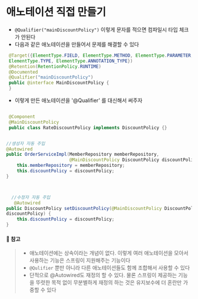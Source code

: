 # 애노테이션 직접 만들기
- `@Qualifier("mainDiscountPolicy")` 이렇게 문자를 적으면 컴파일시 타입 체크가 안된다
- 다음과 같은 애노테이션을 만들어서 문제를 해결할 수 있다

 ```java
  @Target({ElementType.FIELD, ElementType.METHOD, ElementType.PARAMETER,
  ElementType.TYPE, ElementType.ANNOTATION_TYPE})
  @Retention(RetentionPolicy.RUNTIME)
  @Documented
  @Qualifier("mainDiscountPolicy")
  public @interface MainDiscountPolicy {
  }
 
 ```
 
 - 이렇게 만든 애노테이션을 '@Qualifier' 를 대신해서 써주자
 ```java
 
  @Component
  @MainDiscountPolicy
  public class RateDiscountPolicy implements DiscountPolicy {}
 
 ```
 
  ```java
  
  //생성자 자동 주입
@Autowired
public OrderServiceImpl(MemberRepository memberRepository,
                          @MainDiscountPolicy DiscountPolicy discountPolicy) {
      this.memberRepository = memberRepository;
      this.discountPolicy = discountPolicy;
  }
  
  
  
    //수정자 자동 주입
     @Autowired
  public DiscountPolicy setDiscountPolicy(@MainDiscountPolicy DiscountPolicy
  discountPolicy) {
      this.discountPolicy = discountPolicy;
  }
 
  ```
  
  #### **🌟 참고**
  > - 애노테이션에는 상속이라는 개념이 없다. 이렇게 여러 애노테이션을 모아서 사용하는 기능은 스프링이 지원해주는 기능이다 
  > - `@Qulifier` 뿐만 아니라 다른 애노테이션들도 함께 조합해서 사용할 수 있다 
  > - 단적으로 @Autowired도 재정의 할 수 있다. 물론 스프링이 제공하는 기능을 뚜렷한 목적 없이 무분별하게 재정의 하는 것은 유지보수에 더 혼란만 가중할 수 있다
  
  

